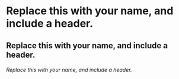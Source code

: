 # Replace this with your name, and include a header.
## Replace this with your name, and include a header.
###### Replace this with your name, and include a header.
